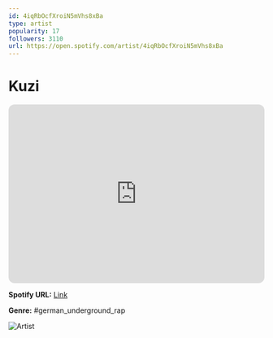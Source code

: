 ```yaml
---
id: 4iqRbOcfXroiN5mVhs8xBa
type: artist
popularity: 17
followers: 3110
url: https://open.spotify.com/artist/4iqRbOcfXroiN5mVhs8xBa
---
```

# Kuzi

<iframe style="border-radius:12px" src="https://open.spotify.com/embed/artist/4iqRbOcfXroiN5mVhs8xBa" width="100%" height="352" frameBorder="0" allowfullscreen="" allow="autoplay; clipboard-write; encrypted-media; fullscreen; picture-in-picture" loading="lazy"></iframe>

**Spotify URL:** [Link](https://open.spotify.com/artist/4iqRbOcfXroiN5mVhs8xBa)

**Genre:**  #german_underground_rap

![Artist](https://i.scdn.co/image/ab6761610000e5eb941844c0a7c08da834b161a3)
